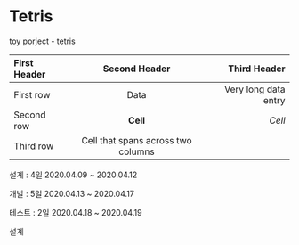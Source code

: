 # Tetris
toy porject - tetris

| First Header  | Second Header | Third Header         |
| :------------ | :-----------: | -------------------: |
| First row     | Data          | Very long data entry |
| Second row    | **Cell**      | *Cell*               |
| Third row     | Cell that spans across two columns  ||

설계    : 4일 2020.04.09 ~ 2020.04.12

개발    : 5일 2020.04.13 ~ 2020.04.17

테스트  : 2일 2020.04.18 ~ 2020.04.19

설계
